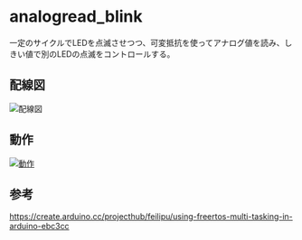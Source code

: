 # analogread_blink

一定のサイクルでLEDを点滅させつつ、可変抵抗を使ってアナログ値を読み、しきい値で別のLEDの点滅をコントロールする。

## 配線図

![配線図](https://www.dropbox.com/s/ip95qol139yjqq5/analogread_blink.png?dl=0)

## 動作

[![動作](http://img.youtube.com/vi/N4dXsZroJ0s/0.jpg)](https://youtu.be/N4dXsZroJ0s)

## 参考

https://create.arduino.cc/projecthub/feilipu/using-freertos-multi-tasking-in-arduino-ebc3cc